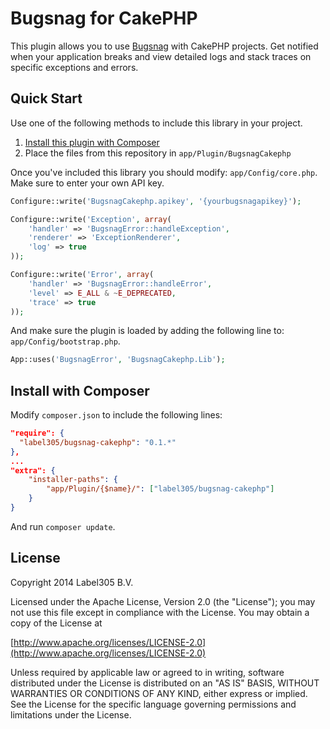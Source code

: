 Bugsnag for CakePHP
=======

This plugin allows you to use [Bugsnag](https://bugsnag.com) with CakePHP projects. Get notified when your application breaks and view detailed logs and stack traces on specific exceptions and errors.

Quick Start
---------

Use one of the following methods to include this library in your project.

1. [Install this plugin with Composer](#composer)
2. Place the files from this repository in `app/Plugin/BugsnagCakephp`

Once you've included this library you should modify: `app/Config/core.php`. Make sure to enter your own API key.

```php
Configure::write('BugsnagCakephp.apikey', '{yourbugsnagapikey}');

Configure::write('Exception', array(
    'handler' => 'BugsnagError::handleException',
    'renderer' => 'ExceptionRenderer',
    'log' => true
));

Configure::write('Error', array(
    'handler' => 'BugsnagError::handleError',
    'level' => E_ALL & ~E_DEPRECATED,
    'trace' => true
));
```

And make sure the plugin is loaded by adding the following line to: `app/Config/bootstrap.php`.

```php
App::uses('BugsnagError', 'BugsnagCakephp.Lib');
```

Install with Composer
----

Modify `composer.json` to include the following lines:

```json
"require": {
  "label305/bugsnag-cakephp": "0.1.*"
},
...
"extra": {
    "installer-paths": {
        "app/Plugin/{$name}/": ["label305/bugsnag-cakephp"]
    }
}
```

And run `composer update`.

License
---------
Copyright 2014 Label305 B.V.

Licensed under the Apache License, Version 2.0 (the "License");
you may not use this file except in compliance with the License.
You may obtain a copy of the License at

[http://www.apache.org/licenses/LICENSE-2.0](http://www.apache.org/licenses/LICENSE-2.0)

Unless required by applicable law or agreed to in writing, software
distributed under the License is distributed on an "AS IS" BASIS,
WITHOUT WARRANTIES OR CONDITIONS OF ANY KIND, either express or implied.
See the License for the specific language governing permissions and
limitations under the License.